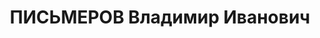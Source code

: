 ---
title: ПИСЬМЕРОВ Владимир Иванович
description: 'Род. в 1901, р. п. Базарный Сызган. Помощник начальника инженерного
  отдела КВЖД ?

  Обв. по ст.ст. 54-1 п. "б", 54-8 УКУ ССР. Приговор: ВК ВС СССР, 20.11.1937 – ВМН.
  Расстрелян.

  Реабилитирован март 1953'
---
